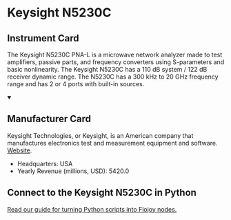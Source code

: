 
# Keysight N5230C

## Instrument Card

The Keysight N5230C PNA-L is a microwave network analyzer made to test amplifiers, passive parts, and frequency converters using S-parameters and basic nonlinearity. The Keysight N5230C has a 110 dB system / 122 dB receiver dynamic range. The N5230C has a 300 kHz to 20 GHz frequency range and has 2 or 4 ports with built-in sources.

<details open>
<summary><h2>Manufacturer Card</h2></summary>

Keysight Technologies, or Keysight, is an American company that manufactures electronics test and measurement equipment and software. <a href="https://www.keysight.com/us/en/home.html">Website</a>.

<ul>
  <li>Headquarters: USA</li>
  <li>Yearly Revenue (millions, USD): 5420.0</li>
</ul>
</details>

## Connect to the Keysight N5230C in Python

[Read our guide for turning Python scripts into Flojoy nodes.](https://docs.flojoy.ai/custom-nodes/creating-custom-node/)


